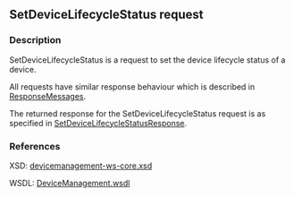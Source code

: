 ## SetDeviceLifecycleStatus request

### Description
SetDeviceLifecycleStatus is a request to set the device lifecycle status of a device. 

All requests have similar response behaviour which is described in [ResponseMessages](./ResponseMessages.md).

The returned response for the SetDeviceLifecycleStatus request is as specified in [SetDeviceLifecycleStatusResponse](SetDeviceLifecycleStatusResponse.md).

### References

XSD: [devicemanagement-ws-core.xsd](https://github.com/OSGP/open-smart-grid-platform/blob/development/osgp/shared/osgp-ws-core/src/main/resources/schemas/devicemanagement-ws-core.xsd)

WSDL: [DeviceManagement.wsdl](https://github.com/OSGP/open-smart-grid-platform/blob/development/osgp/shared/osgp-ws-core/src/main/resources/DeviceManagement.wsdl)
